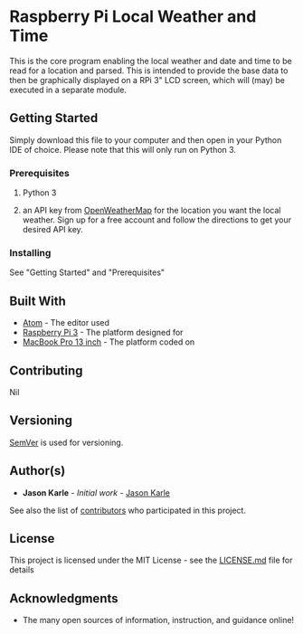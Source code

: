 # Raspberry Pi Local Weather and Time

This is the core program enabling the local weather and date and time
to be read for a location and parsed. This is intended to provide
the base data to then be graphically displayed on a RPi 3" LCD screen,
which will (may) be executed in a separate module.

## Getting Started

Simply download this file to your computer and then open in your Python IDE of choice. Please note that this will only run on Python 3.

### Prerequisites

1. Python 3

2. an API key from [OpenWeatherMap](https://openweathermap.org/api) for the location you want the local weather. Sign up for a free account and follow the directions to get your desired API key.

### Installing

See "Getting Started" and "Prerequisites"

## Built With

* [Atom](https://atom.io/) - The editor used
* [Raspberry Pi 3](https://www.raspberrypi.org/) - The platform designed for
* [MacBook Pro 13 inch](https://www.apple.com/) - The platform coded on

## Contributing

Nil

## Versioning

[SemVer](http://semver.org/) is used for versioning.

## Author(s)

* **Jason Karle** - *Initial work* - [Jason Karle](https://github.com/JasonKarle)

See also the list of [contributors](https://github.com/your/project/contributors) who participated in this project.

## License

This project is licensed under the MIT License - see the [LICENSE.md](LICENSE.md) file for details

## Acknowledgments

* The many open sources of information, instruction, and guidance online!
